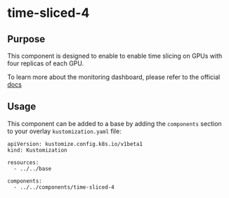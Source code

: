 # time-sliced-4

## Purpose
This component is designed to enable to enable time slicing on GPUs with four replicas of each GPU.

To learn more about the monitoring dashboard, please refer to the official [docs](
https://docs.nvidia.com/datacenter/cloud-native/openshift/latest/time-slicing-gpus-in-openshift.html)

## Usage

This component can be added to a base by adding the `components` section to your overlay `kustomization.yaml` file:

```
apiVersion: kustomize.config.k8s.io/v1beta1
kind: Kustomization

resources:
  - ../../base

components:
  - ../../components/time-sliced-4
```
